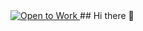 <a href="https://ilyavorobyov.github.io/" target="_blank">
  <img src="https://img.shields.io/badge/Open%20to-Work-brightgreen" alt="Open to Work">
</a>
## Hi there 👋

<!--
**ilyavorobyov/ilyavorobyov** is a ✨ _special_ ✨ repository because its `README.md` (this file) appears on your GitHub profile.

Here are some ideas to get you started:

- 🔭 I’m currently working on ...
- 🌱 I’m currently learning ...
- 👯 I’m looking to collaborate on ...
- 🤔 I’m looking for help with ...
- 💬 Ask me about ...
- 📫 How to reach me: ...
- 😄 Pronouns: ...
- ⚡ Fun fact: ...
-->
